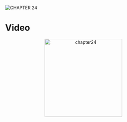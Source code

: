 ![CHAPTER 24](https://github.com/mrgsdev/AppCoda/assets/157994617/121c085d-4067-49a7-8995-495761847d4c)

# Video 
 <div  align="center">
    <img src="https://github.com/mrgsdev/AppCoda/assets/157994617/3c70d7a2-dca7-4757-b0a1-43c31ab5c251" alt="chapter24" width="250">
</div>  
 
 
